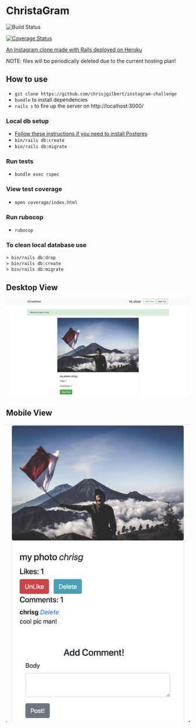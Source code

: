 # ChristaGram
![Build Status](https://travis-ci.org/chrisjgilbert/instagram-challenge.svg?branch=master)

[![Coverage Status](https://coveralls.io/repos/github/chrisjgilbert/instagram-challenge/badge.svg?branch=master)](https://coveralls.io/github/chrisjgilbert/instagram-challenge?branch=master)

[An Instagram clone made with Rails deployed on Heroku](https://quiet-spire-51096.herokuapp.com/)   

NOTE: files will be periodically deleted due to the current hosting plan!

## How to use   
* `git clone https://github.com/chrisjgilbert/instagram-challenge`   
* `bundle` to install dependencies   
* `rails s` to fire up the server on http://localhost:3000/    

### Local db setup   
* [Follow these instructions if you need to install Postgres](https://gist.github.com/ibraheem4/ce5ccd3e4d7a65589ce84f2a3b7c23a3)  
* `bin/rails db:create`   
* `bin/rails db:migrate`   

### Run tests   
* `bundle exec rspec`   

### View test coverage   
* `open coverage/index.html`   

### Run rubocop   
* `rubocop`   

### To clean local database use   
```
> bin/rails db:drop
> bin/rails db:create
> bin/rails db:migrate
```

## Desktop View   
![Desktop view](public/desktop-view.png)   

## Mobile View   
![Mobile view](public/mobile-view.png)   
